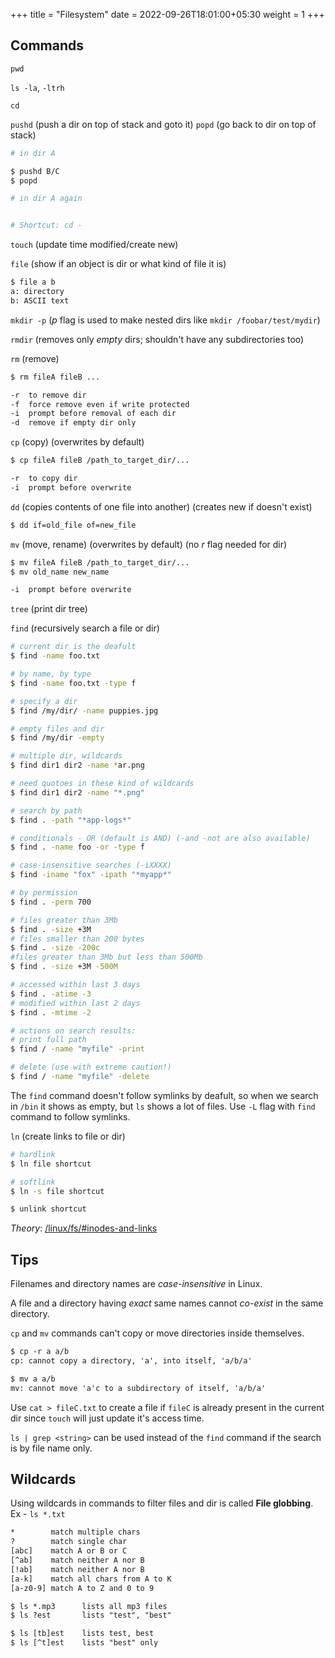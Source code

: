 +++
title = "Filesystem"
date =  2022-09-26T18:01:00+05:30
weight = 1
+++

## Commands
`pwd`

`ls -la`, `-ltrh`

`cd`

`pushd` (push a dir on top of stack and goto it)	`popd` (go back to dir on top of stack)

```sh
# in dir A

$ pushd B/C
$ popd

# in dir A again


# Shortcut: cd -
```

`touch` (update time modified/create new)

`file` (show if an object is dir or what kind of file it is)

```txt
$ file a b
a: directory
b: ASCII text
```

`mkdir -p` (_p_ flag is used to make nested dirs like `mkdir /foobar/test/mydir`)

`rmdir` (removes only _empty_ dirs; shouldn't have any subdirectories too)

`rm` (remove)
```txt
$ rm fileA fileB ...

-r	to remove dir
-f	force remove even if write protected
-i	prompt before removal of each dir
-d  remove if empty dir only
```

`cp` (copy) (overwrites by default)

```txt
$ cp fileA fileB /path_to_target_dir/...

-r	to copy dir
-i	prompt before overwrite
```

`dd` (copies contents of one file into another) (creates new if doesn't exist)
```txt
$ dd if=old_file of=new_file
```

`mv` (move, rename)  (overwrites by default) (no _r_ flag needed for dir)

```txt
$ mv fileA fileB /path_to_target_dir/...
$ mv old_name new_name

-i	prompt before overwrite
```

`tree` (print dir tree)

`find` (recursively search a file or dir)

```sh
# current dir is the deafult
$ find -name foo.txt

# by name, by type
$ find -name foo.txt -type f

# specify a dir
$ find /my/dir/ -name puppies.jpg

# empty files and dir
$ find /my/dir -empty

# multiple dir, wildcards
$ find dir1 dir2 -name *ar.png

# need quotoes in these kind of wildcards
$ find dir1 dir2 -name "*.png"

# search by path
$ find . -path "*app-logs*"

# conditionals - OR (default is AND) (-and -not are also available)
$ find . -name foo -or -type f

# case-insensitive searches (-iXXXX)
$ find -iname "fox" -ipath "*myapp*"

# by permission
$ find . -perm 700

# files greater than 3Mb
$ find . -size +3M
# files smaller than 200 bytes
$ find . -size -200c
#files greater than 3Mb but less than 500Mb
$ find . -size +3M -500M

# accessed within last 3 days
$ find . -atime -3
# modified within last 2 days
$ find . -mtime -2

# actions on search results:
# print full path
$ find / -name "myfile" -print

# delete (use with extreme caution!)
$ find / -name "myfile" -delete
```

The `find` command doesn't follow symlinks by deafult, so when we search in `/bin` it shows as empty, but `ls` shows a lot of files. Use `-L` flag with `find` command to follow symlinks.

`ln` (create links to file or dir)
```sh
# hardlink
$ ln file shortcut			

# softlink
$ ln -s file shortcut

$ unlink shortcut
```

_Theory_: [/linux/fs/#inodes-and-links](/linux/fs/#inodes-and-links)

## Tips

Filenames and directory names are _case-insensitive_ in Linux.

A file and a directory having _exact_ same names cannot _co-exist_ in the same directory.

`cp` and `mv` commands can't copy or move directories inside themselves.
```txt
$ cp -r a a/b
cp: cannot copy a directory, 'a', into itself, 'a/b/a'

$ mv a a/b
mv: cannot move 'a'c to a subdirectory of itself, 'a/b/a'
```

Use `cat > fileC.txt` to create a file if `fileC` is already present in the current dir since `touch` will just update it's access time.

`ls | grep <string>` can be used instead of the `find` command if the search is by file name only.


## Wildcards
Using wildcards in commands to filter files and dir is called **File globbing**. Ex - `ls *.txt`

```txt
*		 match multiple chars 
?		 match single char
[abc]	 match A or B or C
[^ab]	 match neither A nor B
[!ab]    match neither A nor B
[a-k]    match all chars from A to K
[a-z0-9] match A to Z and 0 to 9
```

```txt
$ ls *.mp3		lists all mp3 files
$ ls ?est 		lists "test", "best"

$ ls [tb]est	lists test, best
$ ls [^t]est 	lists "best" only
```